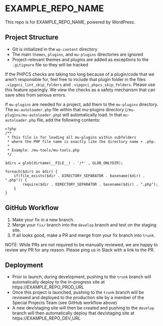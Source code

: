 # EXAMPLE_REPO_NAME

This repo is for EXAMPLE_REPO_NAME, powered by WordPress.

## Project Structure

- Git is initialized in the `wp-content` directory
- The main `themes`, `plugins`, and `mu-plugins` directories are ignored
- Project-relevant themes and plugins are added as exceptions to the `.gitignore` file so they will be tracked

If the PHPCS checks are taking too long because of a plugin/code that we aren't responsible for, feel free to include that plugin folder in the files `.vipgoci_lint_skip_folders` and `.vipgoci_phpcs_skip_folders`. Please use this feature sparingly. We view the checks as a safety mechanism that can save sites from serious errors.

If `mu-plugins` are needed for a project, add them to the `mu-plugins` directory. The  `mu-autoloader.php` file within that mu-plugins directory (`/mu-plugins/mu-autoloader.php`) will automatically load. In that `mu-autoloader.php` file, add the following contents:

```
<?php
/**
 * This file is for loading all mu-plugins within subfolders
 * where the PHP file name is exactly like the directory name + .php.
 *
 * Example: /mu-tools/mu-tools.php
 */

$dirs = glob(dirname(__FILE__) . '/*' , GLOB_ONLYDIR);

foreach($dirs as $dir) {
    if(file_exists($dir . DIRECTORY_SEPARATOR . basename($dir) . ".php")) {
        require($dir . DIRECTORY_SEPARATOR . basename($dir) . ".php");
    }
}
```

## GitHub Workflow

1. Make your fix in a new branch.
1. Merge your `fix/` branch into the `develop` branch and test on the staging site.
1. If all looks good, make a PR and merge from your fix branch into `trunk`.

NOTE: While PRs are not required to be manually reviewed, we are happy to review any PR for any reason. Please ping us in Slack with a link to the PR.

## Deployment

- Prior to launch, during development, pushing to the `trunk` branch will automatically deploy to the in-progress site at https://EXAMPLE_REPO_PROD_URL
- Once this project is launched, pushing to the `trunk` branch will be reviewed and deployed to the production site by a member of the Special Projects Team (see GitHub workflow above)
- A new dev/staging site will then be created and pushing to the `develop` branch will then automatically deploy that dev/staging site at https://EXAMPLE_REPO_DEV_URL
